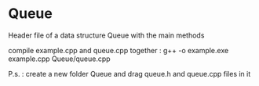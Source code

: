 # Queue
Header file of a data structure Queue with the main methods

compile example.cpp and queue.cpp together :  g++ -o example.exe example.cpp Queue/queue.cpp

P.s. : create a new folder Queue and drag queue.h and queue.cpp files in it
